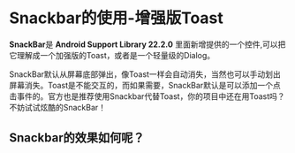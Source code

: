 # Snackbar的使用-增强版Toast

**SnackBar**是 **Android Support Library 22.2.0** 里面新增提供的一个控件,可以把它理解成一个加强版的Toast，或者是一个轻量级的Dialog。

SnackBar默认从屏幕底部弹出，像Toast一样会自动消失，当然也可以手动划出屏幕消失。Toast是不能交互的，而如果需要，SnackBar默认是可以添加一个点击事件的。官方也是推荐使用Snackbar代替Toast，你的项目中还在用Toast吗？不妨试试炫酷的SnackBar！

## Snackbar的效果如何呢？



